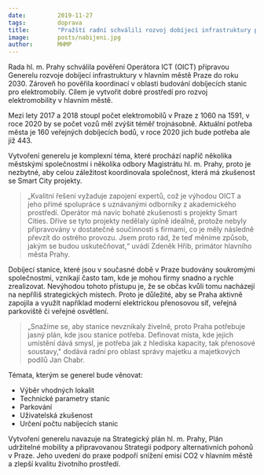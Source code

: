 ```yaml
---
date:         2019-11-27
tags:         doprava
title:        "Pražští radní schválili rozvoj dobíjecí infrastruktury pro elektromobily"
image: 	      posts/nabijeni.jpg
author:       MHMP
---
```


Rada hl. m. Prahy schválila pověření Operátora ICT (OICT) přípravou Generelu rozvoje dobíjecí infrastruktury v hlavním městě Praze do roku 2030. Zároveň ho pověřila koordinací v oblasti budování dobíjecích stanic pro elektromobily. Cílem je vytvořit dobré prostředí pro rozvoj elektromobility v hlavním městě. 

Mezi lety 2017 a 2018 stoupl počet elektromobilů v Praze z 1060 na 1591, v roce 2020 by se počet vozů měl zvýšit téměř trojnásobně. Aktuální potřeba města je 160 veřejných dobíjecích bodů, v roce 2020 jich bude potřeba ale již 443. 

Vytvoření generelu je komplexní téma, které prochází napříč několika městskými společnostmi i několika odbory Magistrátu hl. m. Prahy, proto je nezbytné, aby celou záležitost koordinovala společnost, která má zkušenost se Smart City projekty. 

> „Kvalitní řešení vyžaduje zapojení expertů, což je výhodou OICT a jeho přímé spolupráce s uznávanými odborníky z akademického prostředí. Operátor má navíc bohaté zkušenosti s projekty Smart Cities. Dříve se tyto projekty nedělaly úplně ideálně, protože nebyly připravovány v dostatečné součinnosti s firmami, co je měly následně převzít do ostrého provozu. Jsem proto rád, že teď měníme způsob, jakým se budou uskutečňovat,“ uvádí Zdeněk Hřib, primátor hlavního města Prahy.

Dobíjecí stanice, které jsou v současné době v Praze budovány soukromými společnostmi, vznikají často tam, kde je mohou firmy snadno a rychle zrealizovat. Nevýhodou tohoto přístupu je, že se občas kvůli tomu nacházejí na nepříliš strategických místech. Proto je důležité, aby se Praha aktivně zapojila a využít například moderní elektrickou přenosovou síť, veřejná parkoviště či veřejné osvětlení. 

> „Snažíme se, aby stanice nevznikaly živelně, proto Praha potřebuje jasný plán, kde jsou stanice potřeba. Definovat místa, kde jejich umístění dává smysl, je potřeba jak z hlediska kapacity, tak přenosové soustavy," dodává radní pro oblast správy majetku a majetkových podílů Jan Chabr.

Témata, kterým se generel bude věnovat:

* Výběr vhodných lokalit
* Technické parametry stanic
* Parkování
* Uživatelská zkušenost
* Určení počtu nabíjecích stanic

Vytvoření generelu navazuje na Strategický plán hl. m. Prahy, Plán udržitelné mobility a připravovanou Strategii podpory alternativních pohonů v Praze. Jeho uvedení do praxe podpoří snížení emisí CO2 v hlavním městě a zlepší kvalitu životního prostředí. 
